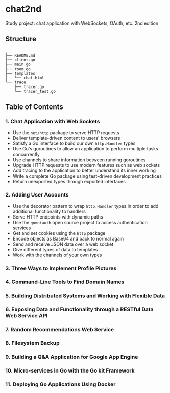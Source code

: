 # chat2nd
Study project: chat application with WebSockets, OAuth, etc. 2nd edition

## Structure
```
.
├── README.md
├── client.go
├── main.go
├── room.go
├── templates
│   └── chat.html
└── trace
    ├── tracer.go
    └── tracer_test.go
```

## Table of Contents
### 1. Chat Application with Web Sockets
- Use the `net/http` package to serve HTTP requests
- Deliver template-driven content to users' browsers
- Satisfy a Go interface to build our own `http.Handler` types
- Use Go's goroutines to allow an application to perform multiple tasks concurrently
- Use channels to share information between running goroutines
- Upgrade HTTP requests to use modern features such as web sockets
- Add tracing to the application to better understand its inner working
- Write a complete Go package using test-driven development practices
- Return unexported types through exported interfaces
### 2. Adding User Accounts
- Use the decorator pattern to wrap `http.Handler` types in order to add additional functionality to handlers
- Serve HTTP endpoints with dynamic paths
- Use the `gomniauth` open source project to access authentication services
- Get and set cookies using the `http` package
- Encode objects as Base64 and back to normal again
- Send and receive JSON data over a web socket
- Give different types of data to templates
- Work with the channels of your own types
### 3. Three Ways to Implement Profile Pictures
### 4. Command-Line Tools to Find Domain Names
### 5. Building Distributed Systems and Working with Flexible Data
### 6. Exposing Data and Functionality through a RESTful Data Web Service API
### 7. Random Recommendations Web Service
### 8. Filesystem Backup
### 9. Building a Q&A Application for Google App Engine
### 10. Micro-services in Go with the Go kit Framework
### 11. Deploying Go Applications Using Docker

